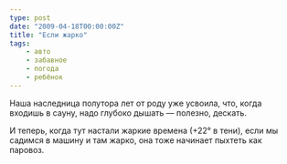 ```yaml
---
type: post
date: "2009-04-18T00:00:00Z"
title: "Если жарко"
tags:
    - авто
    - забавное
    - погода
    - ребёнок
---
```


Наша наследница полутора лет от роду уже усвоила, что, когда входишь в сауну, надо глубоко дышать — полезно, дескать.

И теперь, когда тут настали жаркие времена (+22° в тени), если мы садимся в машину и там жарко, она тоже начинает пыхтеть как паровоз.
